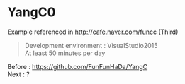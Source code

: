 # YangC0
Example referenced in http://cafe.naver.com/funcc (Third)
 >Development environment : VisualStudio2015    
 At least 50 minutes per day   

Before : https://github.com/FunFunHaDa/YangC    
Next : ?
